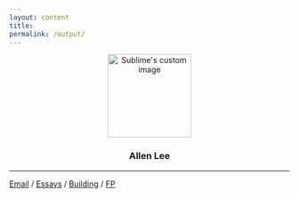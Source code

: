 ```yaml
---
layout: content
title: 
permalink: /output/
---
```


<p align="center">
  <img width="150" height="150" src="https://i.imgur.com/VdtzahZ.png" alt="Sublime's custom image"/>
</p>


<center><h3>Allen Lee</h3></center>




---

[Email](mailto:allenleein@gmail.com) / [Essays](https://allenleein.github.io/brains/) / [Building](https://allenleein.github.io/brains/projects/) / [FP](https://allenleein.github.io/brains/fp/)